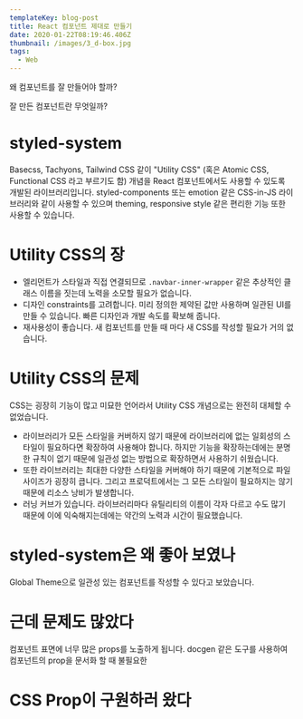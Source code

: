 ```yaml
---
templateKey: blog-post
title: React 컴포넌트 제대로 만들기
date: 2020-01-22T08:19:46.406Z
thumbnail: /images/3_d-box.jpg
tags:
  - Web
---
```

왜 컴포넌트를 잘 만들어야 할까?

잘 만든 컴포넌트란 무엇일까?

# styled-system

Basecss, Tachyons, Tailwind CSS 같이 "Utility CSS" (혹은 Atomic CSS, Functional CSS 라고 부르기도 함) 개념을 React 컴포넌트에서도 사용할 수 있도록 개발된 라이브러리입니다. styled-components 또는 emotion 같은 CSS-in-JS 라이브러리와 같이 사용할 수 있으며 theming, responsive style 같은 편리한 기능 또한 사용할 수 있습니다.

# Utility CSS의 장

* 엘리먼트가 스타일과 직접 연결되므로 `.navbar-inner-wrapper` 같은 추상적인 클래스 이름을 짓는데 노력을 소모할 필요가 없습니다.
* 디자인 constraints를 고려합니다. 미리 정의한 제약된 값만 사용하며 일관된 UI를 만들 수 있습니다. 빠른 디자인과 개발 속도를 확보해 줍니다.
* 재사용성이 좋습니다. 새 컴포넌트를 만들 때 마다 새 CSS를 작성할 필요가 거의 없습니다.

# Utility CSS의 문제

CSS는 굉장히 기능이 많고 미묘한 언어라서 Utility CSS 개념으로는 완전히 대체할 수 없었습니다.

* 라이브러리가 모든 스타일을 커버하지 않기 때문에 라이브러리에 없는 일회성의 스타일이 필요하다면 확장하여 사용해야 합니다. 하지만 기능을 확장하는데에는 분명한 규칙이 없기 때문에 일관성 없는 방법으로 확장하면서 사용하기 쉬웠습니다.
* 또한 라이브러리는 최대한 다양한 스타일을 커버해야 하기 때문에 기본적으로 파일 사이즈가 굉장히 큽니다. 그리고 프로덕트에서는 그 모든 스타일이 필요하지는 않기 때문에 리소스 낭비가 발생합니다.
* 러닝 커브가 있습니다. 라이브러리마다 유틸리티의 이름이 각자 다르고 수도 많기 때문에 이에 익숙해지는데에는 약간의 노력과 시간이 필요했습니다.

# styled-system은 왜 좋아 보였나

Global Theme으로 일관성 있는 컴포넌트를 작성할 수 있다고 보았습니다.

# 근데 문제도 많았다

컴포넌트 표면에 너무 많은 props를 노출하게 됩니다. docgen 같은 도구를 사용하여 컴포넌트의 prop을 문서화 할 때 불필요한 

# CSS Prop이 구원하러 왔다
